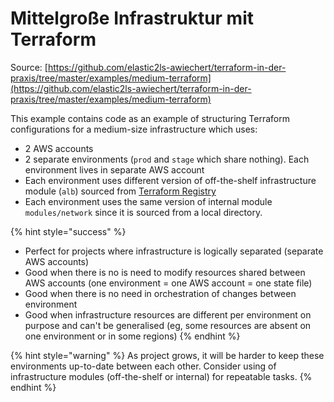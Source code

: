 # Mittelgroße Infrastruktur mit Terraform

Source: [https://github.com/elastic2ls-awiechert/terraform-in-der-praxis/tree/master/examples/medium-terraform](https://github.com/elastic2ls-awiechert/terraform-in-der-praxis/tree/master/examples/medium-terraform)

This example contains code as an example of structuring Terraform configurations for a medium-size infrastructure which uses:

* 2 AWS accounts
* 2 separate environments \(`prod` and `stage` which share nothing\). Each environment lives in separate AWS account
* Each environment uses different version of off-the-shelf infrastructure module \(`alb`\) sourced from [Terraform Registry](https://registry.terraform.io/)
* Each environment uses the same version of internal module `modules/network` since it is sourced from a local directory.

{% hint style="success" %}
* Perfect for projects where infrastructure is logically separated \(separate AWS accounts\)
* Good when there is no is need to modify resources shared between AWS accounts \(one environment = one AWS account = one state file\)
* Good when there is no need in orchestration of changes between environment
* Good when infrastructure resources are different per environment on purpose and can't be generalised \(eg, some resources are absent on one environment or in some regions\)
{% endhint %}

{% hint style="warning" %}
As project grows, it will be harder to keep these environments up-to-date between each other. Consider using of infrastructure modules \(off-the-shelf or internal\) for repeatable tasks.
{% endhint %}

